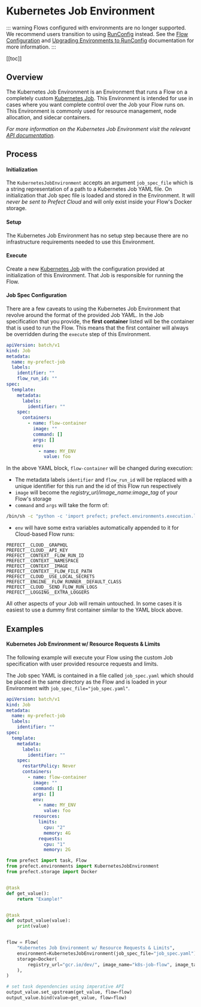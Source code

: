 # Kubernetes Job Environment

::: warning
Flows configured with environments are no longer supported. We recommend users transition to using [RunConfig](/orchestration/flow_config/run_configs.html) instead. See the [Flow Configuration](/orchestration/flow_config/overview.md) and [Upgrading Environments to RunConfig](/orchestration/faq/upgrade_environments.md) documentation for more information.
:::

[[toc]]

## Overview

The Kubernetes Job Environment is an Environment that runs a Flow on a completely custom [Kubernetes Job](https://kubernetes.io/docs/concepts/workloads/controllers/jobs-run-to-completion/). This Environment is intended for use in cases where you want complete control over the Job your Flow runs on. This Environment is commonly used for resource management, node allocation, and sidecar containers.

_For more information on the Kubernetes Job Environment visit the relevant [API documentation](/api/latest/environments/execution.html#kubernetesjobenvironment)._

## Process

#### Initialization

The `KubernetesJobEnvironment` accepts an argument `job_spec_file` which is a string representation of a path to a Kubernetes Job YAML file. On initialization that Job spec file is loaded and stored in the Environment. It will _never be sent to Prefect Cloud_ and will only exist inside your Flow's Docker storage.

#### Setup

The Kubernetes Job Environment has no setup step because there are no infrastructure requirements needed to use this Environment.

#### Execute

Create a new [Kubernetes Job](https://kubernetes.io/docs/concepts/workloads/controllers/jobs-run-to-completion/) with the configuration provided at initialization of this Environment. That Job is responsible for running the Flow.

#### Job Spec Configuration

There are a few caveats to using the Kubernetes Job Environment that revolve around the format of the provided Job YAML. In the Job specification that you provide, the **first container** listed will be the container that is used to run the Flow. This means that the first container will always be overridden during the `execute` step of this Environment.

```yaml
apiVersion: batch/v1
kind: Job
metadata:
  name: my-prefect-job
  labels:
    identifier: ""
    flow_run_id: ""
spec:
  template:
    metadata:
      labels:
        identifier: ""
    spec:
      containers:
        - name: flow-container
          image: ""
          command: []
          args: []
          env:
            - name: MY_ENV
              value: foo
```

In the above YAML block, `flow-container` will be changed during execution:

- The metadata labels `identifier` and `flow_run_id` will be replaced with a unique identifier for this run and the id of this Flow run respectively
- `image` will become the _registry_url/image_name:image_tag_ of your Flow's storage
- `command` and `args` will take the form of:

```bash
/bin/sh -c "python -c 'import prefect; prefect.environments.execution.load_and_run_flow()'",
```

- `env` will have some extra variables automatically appended to it for Cloud-based Flow runs:

```
PREFECT__CLOUD__GRAPHQL
PREFECT__CLOUD__API_KEY
PREFECT__CONTEXT__FLOW_RUN_ID
PREFECT__CONTEXT__NAMESPACE
PREFECT__CONTEXT__IMAGE
PREFECT__CONTEXT__FLOW_FILE_PATH
PREFECT__CLOUD__USE_LOCAL_SECRETS
PREFECT__ENGINE__FLOW_RUNNER__DEFAULT_CLASS
PREFECT__CLOUD__SEND_FLOW_RUN_LOGS
PREFECT__LOGGING__EXTRA_LOGGERS
```

All other aspects of your Job will remain untouched. In some cases it is easiest to use a dummy first container similar to the YAML block above.

## Examples

#### Kubernetes Job Environment w/ Resource Requests & Limits

The following example will execute your Flow using the custom Job specification with user provided resource requests and limits.

The Job spec YAML is contained in a file called `job_spec.yaml` which should be placed in the same directory as the Flow and is loaded in your Environment with `job_spec_file="job_spec.yaml"`.

```yaml
apiVersion: batch/v1
kind: Job
metadata:
  name: my-prefect-job
  labels:
    identifier: ""
spec:
  template:
    metadata:
      labels:
        identifier: ""
    spec:
      restartPolicy: Never
      containers:
        - name: flow-container
          image: ""
          command: []
          args: []
          env:
            - name: MY_ENV
              value: foo
          resources:
            limits:
              cpu: "2"
              memory: 4G
            requests:
              cpu: "1"
              memory: 2G
```

```python
from prefect import task, Flow
from prefect.environments import KubernetesJobEnvironment
from prefect.storage import Docker


@task
def get_value():
    return "Example!"


@task
def output_value(value):
    print(value)


flow = Flow(
    "Kubernetes Job Environment w/ Resource Requests & Limits",
    environment=KubernetesJobEnvironment(job_spec_file="job_spec.yaml"),
    storage=Docker(
        registry_url="gcr.io/dev/", image_name="k8s-job-flow", image_tag="0.1.0"
    ),
)

# set task dependencies using imperative API
output_value.set_upstream(get_value, flow=flow)
output_value.bind(value=get_value, flow=flow)
```
